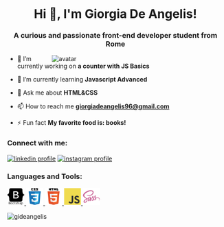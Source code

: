 <h1 align="center">Hi 👋, I'm Giorgia De Angelis!</h1>
<h3 align="center">A curious and passionate front-end developer student from Rome</h3>

<img src="https://media.tenor.com/S59bPkT0pqcAAAAC/programming.gif" alt="avatar" align="right" width="400">

- 🔭 I’m currently working on **a counter with JS Basics**

- 🌱 I’m currently learning **Javascript Advanced**

- 💬 Ask me about **HTML&CSS**

- 📫 How to reach me **giorgiadeangelis96@gmail.com**

- ⚡ Fun fact **My favorite food is: books!**

<h3 align="left">Connect with me:</h3>
<p align="left">
<a href="https://www.linkedin.com/in/giorgia-de-angelis-b523571b1/" target="blank"><img align="center" src="https://raw.githubusercontent.com/rahuldkjain/github-profile-readme-generator/master/src/images/icons/Social/linked-in-alt.svg" alt="linkedin profile" height="30" width="40" /></a>
<a href="https://instagram.com/gideangelis_" target="blank"><img align="center" src="https://raw.githubusercontent.com/rahuldkjain/github-profile-readme-generator/master/src/images/icons/Social/instagram.svg" alt="instagram profile" height="30" width="40" /></a>
</p>

<h3 align="left">Languages and Tools:</h3>
<p align="left"> <a href="https://getbootstrap.com" target="_blank" rel="noreferrer"> <img src="https://raw.githubusercontent.com/devicons/devicon/master/icons/bootstrap/bootstrap-plain-wordmark.svg" alt="bootstrap" width="40" height="40"/> </a> <a href="https://www.w3schools.com/css/" target="_blank" rel="noreferrer"> <img src="https://raw.githubusercontent.com/devicons/devicon/master/icons/css3/css3-original-wordmark.svg" alt="css3" width="40" height="40"/> </a> <a href="https://www.w3.org/html/" target="_blank" rel="noreferrer"> <img src="https://raw.githubusercontent.com/devicons/devicon/master/icons/html5/html5-original-wordmark.svg" alt="html5" width="40" height="40"/> </a> <a href="https://developer.mozilla.org/en-US/docs/Web/JavaScript" target="_blank" rel="noreferrer"> <img src="https://raw.githubusercontent.com/devicons/devicon/master/icons/javascript/javascript-original.svg" alt="javascript" width="40" height="40"/> </a> <a href="https://sass-lang.com" target="_blank" rel="noreferrer"> <img src="https://raw.githubusercontent.com/devicons/devicon/master/icons/sass/sass-original.svg" alt="sass" width="40" height="40"/> </a> </p>

<p><img align="center" src="https://github-readme-stats.vercel.app/api/top-langs?username=gideangelis&show_icons=true&locale=en&layout=compact" alt="gideangelis" /></p>
